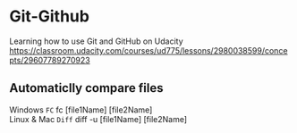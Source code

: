 # Git-Github
Learning how to use Git and GitHub on Udacity  
https://classroom.udacity.com/courses/ud775/lessons/2980038599/concepts/29607789270923


## Automaticlly compare files  
Windows `FC` fc [file1Name] [file2Name]  
Linux & Mac `Diff` diff -u [file1Name] [file2Name]

